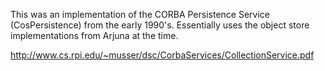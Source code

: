 This was an implementation of the CORBA Persistence Service (CosPersistence) from the early 1990's. Essentially uses the object store implementations from Arjuna at the time.

http://www.cs.rpi.edu/~musser/dsc/CorbaServices/CollectionService.pdf
